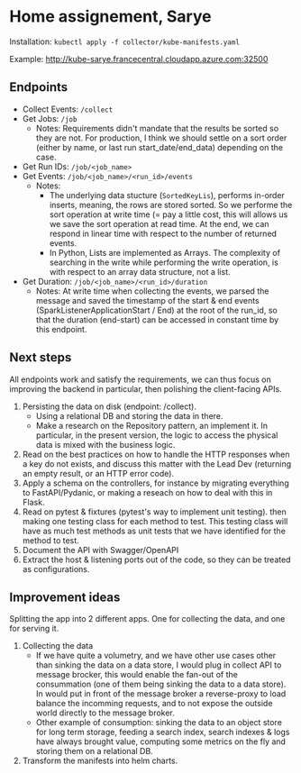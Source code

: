 # Home assignement, Sarye

Installation: `kubectl apply -f collector/kube-manifests.yaml`

Example: http://kube-sarye.francecentral.cloudapp.azure.com:32500


## Endpoints
- Collect Events: `/collect`
- Get Jobs: `/job`
    - Notes: Requirements didn't mandate that the results be sorted so they are not. For production, I think we should settle on a sort order (either by name, or last run start_date/end_data) depending on the case.
- Get Run IDs: `/job/<job_name>`
- Get Events: `/job/<job_name>/<run_id>/events`
    - Notes:
        - The underlying data stucture (`SortedKeyLis`), performs in-order inserts, meaning, the rows are stored sorted. So we performe the sort operation at write time (= pay a little cost, this will allows us we save the sort operation at read time. At the end, we can respond in linear time with respect to the number of returned events.
        - In Python, Lists are implemented as Arrays. The complexity of searching in the write while performing the write operation, is with respect to an array data structure, not a list.
- Get Duration: `/job/<job_name>/<run_id>/duration`
    - Notes: At write time when collecting the events, we parsed the message and saved the timestamp of the start & end events (SparkListenerApplicationStart / End) at the root of the run_id, so that the duration (end-start) can be accessed in constant time by this endpoint.


## Next steps
All endpoints work and satisfy the requirements, we can thus focus on improving the backend in particular, then polishing the client-facing APIs.
1. Persisting the data on disk (endpoint: /collect).
    - Using a relational DB and storing the data in there.
    - Make a research on the Repository pattern, an implement it. In particular, in the present version, the logic to access the physical data is mixed with the business logic.
2. Read on the best practices on how to handle the HTTP responses when a key do not exists, and discuss this matter with the Lead Dev (returning an empty result, or an HTTP error code).
3. Apply a schema on the controllers, for instance by migrating everything to FastAPI/Pydanic, or making a reseach on how to deal with this in Flask.
4. Read on pytest & fixtures (pytest's way to implement unit testing). then making one testing class for each method to test. This testing class will have as much test methods as unit tests that we have identified for the method to test.
5. Document the API with Swagger/OpenAPI
6. Extract the host & listening ports out of the code, so they can be treated as configurations.

## Improvement ideas
Splitting the app into 2 different apps. One for collecting the data, and one for serving it.
1. Collecting the data
    - If we have quite a volumetry, and we have other use cases other than sinking the data on a data store, I would plug in collect API to message brocker, this would enable the fan-out of the consummation (one of them being sinking the data to a data store). In would put in front of the message broker a reverse-proxy to load balance the incomming requests, and to not expose the outside world directly to the message broker.
    - Other example of consumption: sinking the data to an object store for long term storage, feeding a search index, search indexes & logs have always brought value, computing some metrics on the fly and storing them on a relational DB.
2. Transform the manifests into helm charts.









